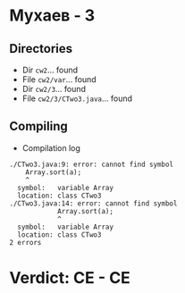 # Мухаев - 3
## Directories
- Dir `cw2`... found
- File `cw2/var`... found
- Dir `cw2/3`... found
- File `cw2/3/CTwo3.java`... found
## Compiling
- Compilation log
```
./CTwo3.java:9: error: cannot find symbol
    Array.sort(a);
    ^
  symbol:   variable Array
  location: class CTwo3
./CTwo3.java:14: error: cannot find symbol
            Array.sort(a);
            ^
  symbol:   variable Array
  location: class CTwo3
2 errors

```
# Verdict: **CE** - CE
